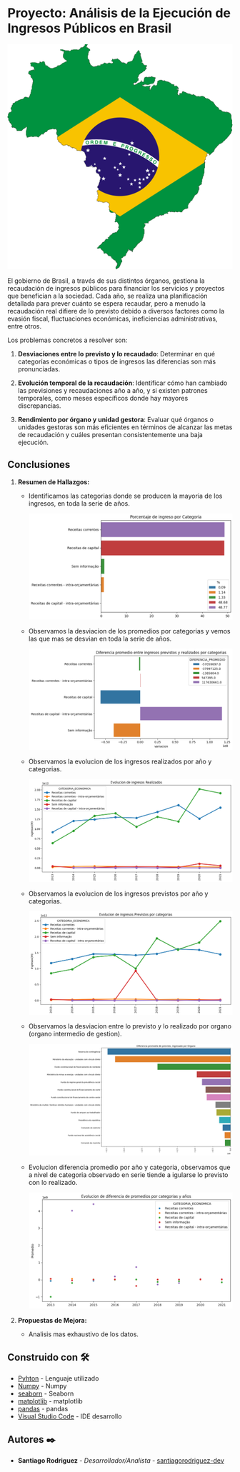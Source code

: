 # Proyecto: **Análisis de la Ejecución de Ingresos Públicos en Brasil**

![imagen](https://github.com/santiagorodriguez-dev/Proyecto2-EDA-Ingresos-Publicos-Brasil/blob/main/imagen/brazil-1020924_1280.png)

El gobierno de Brasil, a través de sus distintos órganos, gestiona la recaudación de ingresos públicos para financiar los servicios y proyectos que benefician a la sociedad. Cada año, se realiza una planificación detallada para prever cuánto se espera recaudar, pero a menudo la recaudación real difiere de lo previsto debido a diversos factores como la evasión fiscal, fluctuaciones económicas, ineficiencias administrativas, entre otros.

Los problemas concretos a resolver son:

1.	**Desviaciones entre lo previsto y lo recaudado**: Determinar en qué categorías económicas o tipos de ingresos las diferencias son más pronunciadas.

2.	**Evolución temporal de la recaudación**: Identificar cómo han cambiado las previsiones y recaudaciones año a año, y si existen patrones temporales, como meses específicos donde hay mayores discrepancias.

3.	**Rendimiento por órgano y unidad gestora**: Evaluar qué órganos o unidades gestoras son más eficientes en términos de alcanzar las metas de recaudación y cuáles presentan consistentemente una baja ejecución.


## Conclusiones

1. **Resumen de Hallazgos:**

   - Identificamos las categorias donde se producen la mayoria de los ingresos, en toda la serie de años.
     
     ![imagen](https://github.com/santiagorodriguez-dev/Proyecto2-EDA-Ingresos-Publicos-Brasil/blob/main/imagen/01.png)
     
   - Observamos la desviacion de los promedios por categorias y vemos las que mas se desvian en toda la serie de años.
     
     ![imagen](https://github.com/santiagorodriguez-dev/Proyecto2-EDA-Ingresos-Publicos-Brasil/blob/main/imagen/02.png)
     
   - Observamos la evolucion de los ingresos realizados por año y categorias.
     
     ![imagen](https://github.com/santiagorodriguez-dev/Proyecto2-EDA-Ingresos-Publicos-Brasil/blob/main/imagen/03.png)
   
   - Observamos la evolucion de los ingresos previstos por año y categorias.
     
     ![imagen](https://github.com/santiagorodriguez-dev/Proyecto2-EDA-Ingresos-Publicos-Brasil/blob/main/imagen/04.png)
     
   - Observamos la desviacion entre lo previsto y lo realizado por organo (organo intermedio de gestion).
     
     ![imagen](https://github.com/santiagorodriguez-dev/Proyecto2-EDA-Ingresos-Publicos-Brasil/blob/main/imagen/05.png)
     
   - Evolucion diferencia promedio por año y categoria, observamos que a nivel de categoria observado en serie tiende a igularse lo previsto con lo realizado.
     
     ![imagen](https://github.com/santiagorodriguez-dev/Proyecto2-EDA-Ingresos-Publicos-Brasil/blob/main/imagen/06.png)
  

2. **Propuestas de Mejora:**
   - Analisis mas exhaustivo de los datos.
  
## Construido con 🛠️

* [Pyhton](https://www.python.org/) - Lenguaje utilizado
* [Numpy](https://numpy.org/doc/stable/) - Numpy
* [seaborn](https://seaborn.pydata.org/tutorial.html) - Seaborn
* [matplotlib](https://matplotlib.org/stable/users/index) - matplotlib
* [pandas](https://pandas.pydata.org/docs/) - pandas
* [Visual Studio Code](https://code.visualstudio.com/) - IDE desarrollo
  
## Autores ✒️

* **Santiago Rodriguez** - *Desarrollador/Analista* - [santiagorodriguez-dev](https://github.com/santiagorodriguez-dev)
